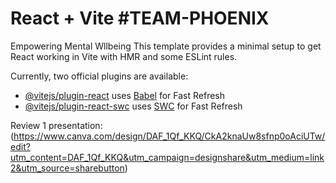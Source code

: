 # React + Vite   #TEAM-PHOENIX

Empowering Mental Wllbeing
This template provides a minimal setup to get React working in Vite with HMR and some ESLint rules.

Currently, two official plugins are available:

- [@vitejs/plugin-react](https://github.com/vitejs/vite-plugin-react/blob/main/packages/plugin-react/README.md) uses [Babel](https://babeljs.io/) for Fast Refresh
- [@vitejs/plugin-react-swc](https://github.com/vitejs/vite-plugin-react-swc) uses [SWC](https://swc.rs/) for Fast Refresh

Review 1 presentation:
(https://www.canva.com/design/DAF_1Qf_KKQ/CkA2knaUw8sfnp0oAciUTw/edit?utm_content=DAF_1Qf_KKQ&utm_campaign=designshare&utm_medium=link2&utm_source=sharebutton)
